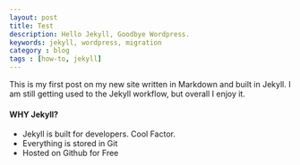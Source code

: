 ```yaml
---
layout: post
title: Test
description: Hello Jekyll, Goodbye Wordpress.
keywords: jekyll, wordpress, migration
category : blog
tags : [how-to, jekyll]
---
```


This is my first post on my new site written in Markdown and built in Jekyll.  I am still getting used to the Jekyll workflow, but overall I enjoy it. 

#### WHY Jekyll?

* Jekyll is built for developers. Cool Factor.
* Everything is stored in Git
* Hosted on Github for Free

